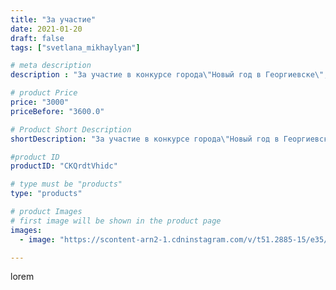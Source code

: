 ```yaml
---
title: "За участие"
date: 2021-01-20
draft: false
tags: ["svetlana_mikhaylyan"]

# meta description
description : "За участие в конкурсе города\"Новый год в Георгиевске\",от полит партии\"Единая Россия\""

# product Price
price: "3000"
priceBefore: "3600.0"

# Product Short Description
shortDescription: "За участие в конкурсе города\"Новый год в Георгиевске\",от полит партии\"Единая Россия\""

#product ID
productID: "CKQrdtVhidc"

# type must be "products"
type: "products"

# product Images
# first image will be shown in the product page
images:
  - image: "https://scontent-arn2-1.cdninstagram.com/v/t51.2885-15/e35/140379560_2882519622069883_7289322387049959319_n.jpg?se=7&tp=1&_nc_ht=scontent-arn2-1.cdninstagram.com&_nc_cat=107&_nc_ohc=pgnfhbJMEQ8AX_ezQ9r&oh=ea5cbd7ff85908ddd12eeb92526a1ff6&oe=6075885C&ig_cache_key=MjQ5MDY4MTc1MTQ4MDE4MjYyMA%3D%3D.2"

---
```

lorem
